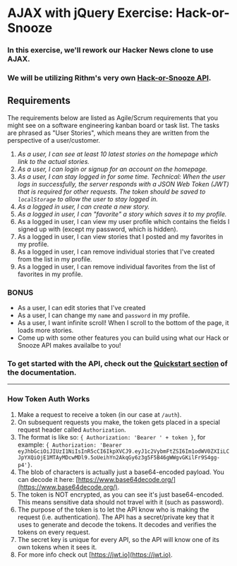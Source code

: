 # AJAX with jQuery Exercise: Hack-or-Snooze

### In this exercise, we'll rework our Hacker News clone to use AJAX.
### We will be utilizing Rithm's very own [Hack-or-Snooze API](https://hackorsnoozeapi.docs.apiary.io/#). 

## Requirements

The requirements below are listed as Agile/Scrum requirements that you might see on a software engineering kanban board or task list. The tasks are phrased as "User Stories", which means they are written from the perspective of a user/customer.

1. *As a user, I can see at least 10 latest stories on the homepage which link to the actual stories.*
1. *As a user, I can login or signup for an account on the homepage.*
1. *As a user, I can stay logged in for some time. _Technical: When the user logs in successfully, the server responds with a JSON Web Token (JWT) that is required for other requests. The token should be saved to `localStorage` to allow the user to stay logged in._*
1. *As a logged in user, I can create a new story.*
1. *As a logged in user, I can "favorite" a story which saves it to my profile.*
1. As a logged in user, I can view my user profile which contains the fields I signed up with (except my password, which is hidden).
1. As a logged in user, I can view stories that I posted and my favorites in my profile.
1. As a logged in user, I can remove individual stories that I've created  from the list in my profile.
1. As a logged in user, I can remove individual favorites from the list of favorites in my profile.

### BONUS

* As a user, I can edit stories that I've created
* As a user, I can change my `name` and `password` in my profile.
* As a user, I want infinite scroll! When I scroll to the bottom of the page, it loads more stories.
* Come up with some other features you can build using what our Hack or Snooze API makes availalbe to you!


### To get started with the API, check out the [Quickstart section](https://hackorsnoozeapi.docs.apiary.io/#introduction/quickstart) of the documentation.

---

### How Token Auth Works
1. Make a request to receive a token (in our case at `/auth`).
1. On subsequent requests you make, the token gets placed in a special request header called `Authorization`.
1. The format is like so: `{ Authorization: 'Bearer ' + token }`, for example: `{ Authorization: 'Bearer eyJhbGciOiJIUzI1NiIsInR5cCI6IkpXVCJ9.eyJ1c2VybmFtZSI6Im1odWV0ZXIiLCJpYXQiOjE1MTAyMDcwMDl9.5oUeihYn2AkqGy6z3g5F5B46gWWgvGKilFr9S4gg-p4'}`.
1. The blob of characters is actually just a base64-encoded payload. You can decode it here: [https://www.base64decode.org/](https://www.base64decode.org/).
1. The token is NOT encrypted, as you can see it's just base64-encoded. This means sensitive data should not travel with it (such as password).
1. The purpose of the token is to let the API know who is making the request (i.e. authentication). The API has a secret/private key that it uses to generate and decode the tokens. It decodes and verifies the tokens on every request.
1. The secret key is unique for every API, so the API will know one of its own tokens when it sees it.
1. For more info check out [https://jwt.io](https://jwt.io).

